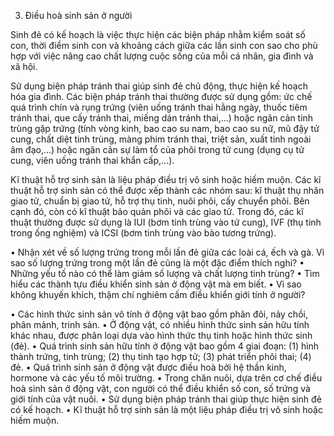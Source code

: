 3. Điều hoà sinh sản ở người

Sinh đẻ có kế hoạch là việc thực hiện các biện pháp nhằm kiểm soát số con, thời điểm sinh con và khoảng cách giữa các lần sinh con sao cho phù hợp với việc nâng cao chất lượng cuộc sống của mỗi cá nhân, gia đình và xã hội.

Sử dụng biện pháp tránh thai giúp sinh đẻ chủ động, thực hiện kế hoạch hóa gia đình. Các biện pháp tránh thai thường được sử dụng gồm: ức chế quá trình chín và rụng trứng (viên uống tránh thai hằng ngày, thuốc tiêm tránh thai, que cấy tránh thai, miếng dán tránh thai,...) hoặc ngăn cản tinh trùng gặp trứng (tính vòng kinh, bao cao su nam, bao cao su nữ, mũ đậy tử cung, chất diệt tinh trùng, màng phim tránh thai, triệt sản, xuất tinh ngoài âm đạo,...) hoặc ngăn cản sự làm tổ của phôi trong tử cung (dụng cụ tử cung, viên uống tránh thai khẩn cấp,...).

Kĩ thuật hỗ trợ sinh sản là liệu pháp điều trị vô sinh hoặc hiếm muộn. Các kĩ thuật hỗ trợ sinh sản có thể được xếp thành các nhóm sau: kĩ thuật thụ nhân giao tử, chuẩn bị giao tử, hỗ trợ thụ tinh, nuôi phôi, cấy chuyển phôi. Bên cạnh đó, còn có kĩ thuật bảo quản phôi và các giao tử. Trong đó, các kĩ thuật thường được sử dụng là IUI (bơm tinh trùng vào tử cung), IVF (thụ tinh trong ống nghiệm) và ICSI (bơm tinh trùng vào bào tương trứng).

• Nhận xét về số lượng trứng trong mỗi lần đẻ giữa các loài cá, ếch và gà. Vì sao số lượng trứng trong một lần đẻ cũng là một đặc điểm thích nghi?
• Những yếu tố nào có thể làm giảm số lượng và chất lượng tinh trùng?
• Tìm hiểu các thành tựu điều khiển sinh sản ở động vật mà em biết.
• Vì sao không khuyến khích, thậm chí nghiêm cấm điều khiển giới tính ở người?

• Các hình thức sinh sản vô tính ở động vật bao gồm phân đôi, nảy chồi, phân mảnh, trinh sản.
• Ở động vật, có nhiều hình thức sinh sản hữu tính khác nhau, được phân loại dựa vào hình thức thụ tinh hoặc hình thức sinh (đẻ).
• Quá trình sinh sản hữu tính ở động vật bao gồm 4 giai đoạn: (1) hình thành trứng, tinh trùng; (2) thụ tinh tạo hợp tử; (3) phát triển phôi thai; (4) đẻ.
• Quá trình sinh sản ở động vật được điều hoà bởi hệ thần kinh, hormone và các yếu tố môi trường.
• Trong chăn nuôi, dựa trên cơ chế điều hoà sinh sản ở động vật, con người có thể điều khiển số con, số trứng và giới tính của vật nuôi.
• Sử dụng biện pháp tránh thai giúp thực hiện sinh đẻ có kế hoạch.
• Kĩ thuật hỗ trợ sinh sản là một liệu pháp điều trị vô sinh hoặc hiếm muộn.